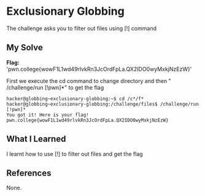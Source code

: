 # Exclusionary Globbing
The challenge asks you to filter out files using [!] command

## My Solve
**Flag:** 'pwn.college{wowF1L1wd49rlvkRn3JcOrdFpLa.QX2IDO0wyMxkjNzEzW}'

First we execute the cd command to change directory and then " /challenge/run [!pwn]*" to get the flag

```
hacker@globbing~exclusionary-globbing:~$ cd /c*/f*
hacker@globbing~exclusionary-globbing:/challenge/files$ /challenge/run [!pwn]*
You got it! Here is your flag!
pwn.college{wowF1L1wd49rlvkRn3JcOrdFpLa.QX2IDO0wyMxkjNzEzW}

```

## What I Learned
I learnt how to use [!] to filter out files and get the flag

## References
None.
